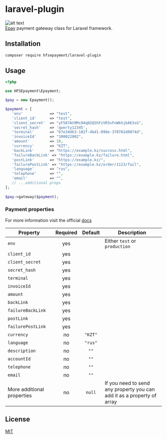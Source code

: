 # laravel-plugin 
![alt text](https://epayment.kz/images/epay.png)   
[Epay](https://epayment.kz) payment gateway class for Laravel framework.

## Installation

```bash
composer require hfsepayment/laravel-plugin
```

## Usage

```php
<?php

use HFSEpayment\Epayment;

$pay = new Epayment();

$payment = [
   'env'            => "test",
   'client_id'      => "test",
   'client_secret'  => "yF587AV9Ms94qN2QShFzVR3vFnWkhjbAK3sG",
   'secret_hash'    => 'qwerty12345',
   'terminal'       => "67e34d63-102f-4bd1-898e-370781d0074d",
   'invoiceId'      => "300022002",
   'amount'         => 10,
   'currency'       => "KZT",
   'backLink'       => "https://example.kz/success.html",
   'failureBackLink' => "https://example.kz/failure.html",
   'postLink'       => "https://example.kz/",
   'failurePostLink' => "https://example.kz/order/1123/fail",
   'language'       => "rus",
   'telephone'      => "",
   'email'          => "",
   // ...additional props
];
    
$pay->gateway($payment);
```

### Payment properties
For more information visit the official [docs](https://epayment.kz/docs)

| Property                   | Required | Default | Description                                      |
|----------------------------|:--------:|:-------:|--------------------------------------------------|
| `env`                      |   yes    |         | Either `test` or `production`               |
| `client_id`                |   yes    |         |  |
| `client_secret`            |   yes    |         |  |
| `secret_hash`              |   yes    |         | 
| `terminal`                 |   yes    |         |
| `invoiceId`                |   yes    |         |
| `amount`                   |   yes    |         |
| `backLink`                 |   yes    |         |
| `failureBackLink`          |   yes    |         |
| `postLink`                 |   yes    |         |
| `failurePostLink`          |   yes    |         |
| `currency`                 |    no    | `"KZT"` |
| `language`                 |    no    | `"rus"` |
| `description`              |    no    |  `""`   |
| `accountId`                |    no    |  `""`   |
| `telephone`                |    no    |  `""`   |
| `email`                    |    no    |  `""`   |
| More additional properties |    no    | `null`  | If you need to send any property you can add it as a property of array

## License

[MIT](https://choosealicense.com/licenses/mit/)